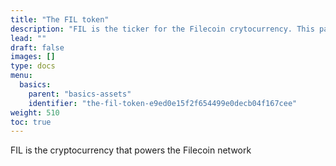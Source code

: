 ```yaml
---
title: "The FIL token"
description: "FIL is the ticker for the Filecoin crytocurrency. This page explains what FIL is and it's denominations."
lead: ""
draft: false
images: []
type: docs
menu:
  basics:
    parent: "basics-assets"
    identifier: "the-fil-token-e9ed0e15f2f654499e0decb04f167cee"
weight: 510
toc: true
---
```


FIL is the cryptocurrency that powers the Filecoin network
